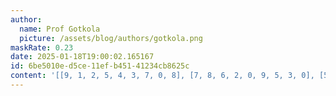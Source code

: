 ```yaml
---
author:
  name: Prof Gotkola
  picture: /assets/blog/authors/gotkola.png
maskRate: 0.23
date: 2025-01-18T19:00:02.165167
id: 6be5010e-d5ce-11ef-b451-41234cb8625c
content: '[[9, 1, 2, 5, 4, 3, 7, 0, 8], [7, 8, 6, 2, 0, 9, 5, 3, 0], [5, 0, 0, 6, 0, 7, 2, 1, 0], [0, 5, 1, 3, 6, 8, 0, 0, 7], [8, 0, 7, 9, 5, 4, 1, 2, 6], [6, 9, 4, 7, 0, 1, 3, 8, 5], [4, 0, 8, 0, 9, 2, 6, 0, 3], [1, 6, 9, 4, 0, 5, 8, 7, 2], [3, 0, 0, 8, 7, 6, 4, 9, 1]]'
---
```

